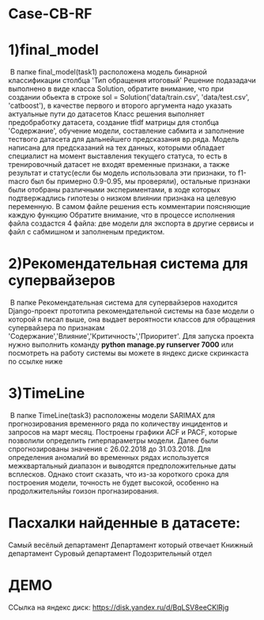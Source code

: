 # Case-CB-RF
# 1)final_model
   &nbsp;В папке final_model(task1) расположена модель бинарной классификации столбца 'Тип обращения итоговый'
   Решение подазадачи выполнено в виде класса Solution, обратите внимание, что при создании обьекта в строке
   sol = Solution('data/train.csv', 'data/test.csv', 'catboost'), в качестве первого и второго аргумента надо указать актуальные пути до датасетов
   Класс решения выполняет предобработку датасета, создание tfidf матрицы для столбца 'Содержание', обучение модели, 
   составление сабмита и заполнение тествого датасета для дальнейшего предсказания вр.ряда.
   Модель написана для предсказаний на тех данных, которыми обладает 
   специалист на момент выставления текущего статуса,
   то есть в тренировочный датасет не входят временные признаки, 
   а также результат и статус(если бы модель использовала эти признаки, 
   то f1-macro был бы примерно 0.9-0.95, мы проверяли), остальные признаки были отобраны 
   различными экспериментами, в ходе которых подтвержадлись гипотезы о низком влиянии 
   признака на целевую переменную.
   В самом файле решения есть комментарии поясняющие каждую функцию
   Обратите внимание, что в процессе исполнения файла создастся 4 файла: две модели для экспорта в другие сервисы и файл с сабмишном и заполненым предиктом.
# 2)Рекомендательная система для супервайзеров
   &nbsp;В папке Рекомендательная система для супервайзеров находится Django-проект прототипа рекомендательной системы на базе модели о которой я писал выше, 
   она выдает вероятности классов для обращения супервайзера по признакам 'Содержание','Влияние','Критичность','Приоритет'. Для запуска проекта нужно выполнить команду **python manage.py runserver    7000** или посмотреть на работу системы вы можете в яндекс диске скринкаста по ссылке ниже
# 3)TimeLine 
&nbsp;В папке TimeLine(task3) расположены модели SARIMAX для прогнозирования временного ряда по количеству инцидентов и запросов на март месяц. Построены графики ACF и PACF, которые позволили определить гиперпараметры модели.
Далее были спрогнозированы значения с 26.02.2018 до 31.03.2018. Для определения аномалий во временных рядах используется межквартальный диапазон и выводятся предположительные даты всплесков.
Однако стоит сказать, что из-за короткого срока для построения модели, точность не будет высокой, особенно на продолжительнйы гоизон прогназирования.
# Пасхалки найденные в датасете:
   Самый весёлый департамент 
   Департамент который отвечает
   Книжный департамент
   Суровый департамент
   Подозрительный отдел
# ДЕМО
   ССылка на яндекс диск: https://disk.yandex.ru/d/BqLSV8eeCKlRjg
